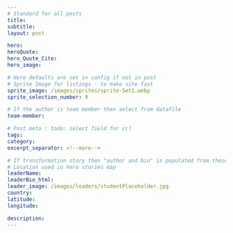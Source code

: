 ```yaml
---
# Standard for all posts
title:
subtitle:
layout: post

hero:
heroQuote:
hero_Quote_Cite:
hero_image:

# Hero defaults are set in config if not in post
# Sprite Image for listings - to make site fast
sprite_image: /images/sprites/sprite-Set1.webp
sprite_selection_number: 9

# If the author is team member then select from datafile
team-member:

# Post meta : todo: select field for cc?
tags:
category:
excerpt_separator: <!--more-->

# If transformation story then "author and bio" is populated from these fields
# Location used in hero stories map
leaderName:
leaderBio_html:
leader_image: /images/leaders/studentPlaceholder.jpg
country:
latitude:
longitude:

description:
---
```

